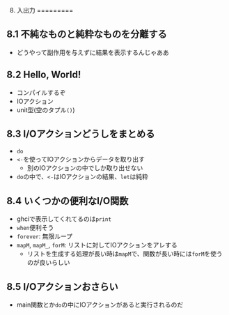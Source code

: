 8. 入出力
=========

## 8.1 不純なものと純粋なものを分離する
- どうやって副作用を与えずに結果を表示するんじゃああ

## 8.2 Hello, World!
- コンパイルするぞ
- IOアクション
- unit型(空のタプル`()`)

## 8.3 I/Oアクションどうしをまとめる
- `do`
- `<-`を使ってIOアクションからデータを取り出す
    - 別のIOアクションの中でしか取り出せない
- `do`の中で、`<-`はIOアクションの結果、`let`は純粋

## 8.4 いくつかの便利なI/O関数
- ghciで表示してくれてるのは`print`
- `when`便利そう
- `forever`: 無限ループ
- `mapM`, `mapM_`, `forM`: リストに対してIOアクションをアレする
    - リストを生成する処理が長い時は`mapM`で、関数が長い時には`forM`を使うのが良いらしい

## 8.5 I/Oアクションおさらい
- main関数とか`do`の中にIOアクションがあると実行されるのだ

